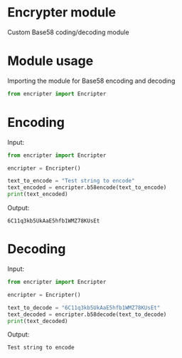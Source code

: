 # Encrypter module

Custom Base58 coding/decoding module

# Module usage

Importing the module for Base58 encoding and decoding
```python
from encripter import Encripter
```

# Encoding
Input:
```python
from encripter import Encripter

encripter = Encripter()

text_to_encode = "Test string to encode"
text_encoded = encripter.b58encode(text_to_encode)
print(text_encoded)
```

Output:
```
6C11q3kb5UkAaE5hfb1WMZ78KUsEt
```


# Decoding
Input:
```python
from encripter import Encripter

encripter = Encripter()

text_to_decode = "6C11q3kb5UkAaE5hfb1WMZ78KUsEt"
text_decoded = encripter.b58decode(text_to_decode)
print(text_decoded)
```

Output:
```
Test string to encode
```
